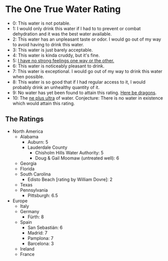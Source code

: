 # The One True Water Rating

- 0: This water is not potable.
- 1: I would only drink this water if I had to to prevent or combat dehydration and it was the best water available.
- 2: This water has an unpleasant taste or odor. I would go out of my way to avoid having to drink this water.
- 3: This water is just barely acceptable.
- 4: This water is kinda cruddy, but it's fine.
- 5: [I have no strong feelings one way or the other.](https://www.youtube.com/watch?v=ussCHoQttyQ)
- 6: This water is noticeably pleasant to drink.
- 7: This water is exceptional. I would go out of my way to drink this water when possible.
- 8: This water is so good that if I had regular access to it, I would probably drink an unhealthy quantity of it.
- 9: No water has yet been found to attain this rating. [Here be dragons](https://en.wikipedia.org/wiki/Here_be_dragons).
- 10: The [ne plus ultra](https://en.wikipedia.org/wiki/List_of_Latin_phrases_(N)#ne_plus_ultra) of water. Conjecture: There is no water in existence which would attain this rating.

## The Ratings

- North America
	- Alabama
		- Auburn: 5
		- Lauderdale County
			- Chisholm Hills Water Authority: 5
			- Doug & Gail Moomaw (untreated well): 6
	- Georgia
	- Florida
	- South Carolina
		- Edisto Beach [rating by William Dovre]: 2
	- Texas
	- Pennsylvania
		- Pittsburgh: 6.5
- Europe
	- Italy
	- Germany
		- F&uuml;rth: 8
	- Spain
		- San Sebasti&aacute;n: 6
		- Madrid: 7
		- Pamplona: 7
		- Barcelona: 3
	- Ireland
	- France